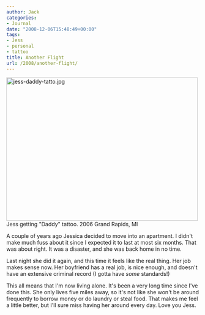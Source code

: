 ```yaml
---
author: Jack
categories:
- Journal
date: "2008-12-06T15:48:49+00:00"
tags:
- Jess
- personal
- tattoo
title: Another Flight
url: /2008/another-flight/
---
```


<img src="/files/jess-daddy-tattoo.jpg" alt="jess-daddy-tatto.jpg" border="0" width="500" height="375" class="frame" />

<div class="photo_caption">
  Jess getting "Daddy" tattoo. 2006 Grand Rapids, MI
</div>

A couple of years ago Jessica decided to move into an apartment. I didn't make much fuss about it since I expected it to last at most six months. That was about right. It was a disaster, and she was back home in no time.

Last night she did it again, and this time it feels like the real thing. Her job makes sense now. Her boyfriend has a real job, is nice enough, and doesn't have an extensive criminal record (I gotta have _some_ standards!)

This all means that I'm now living alone. It's been a very long time since I've done this. She only lives five miles away, so it's not like she won't be around frequently to borrow money or do laundry or steal food. That makes me feel a little better, but I'll sure miss having her around every day. Love you Jess.